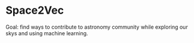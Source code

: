 # Space2Vec

Goal: find ways to contribute to astronomy community while exploring our skys and using machine learning.